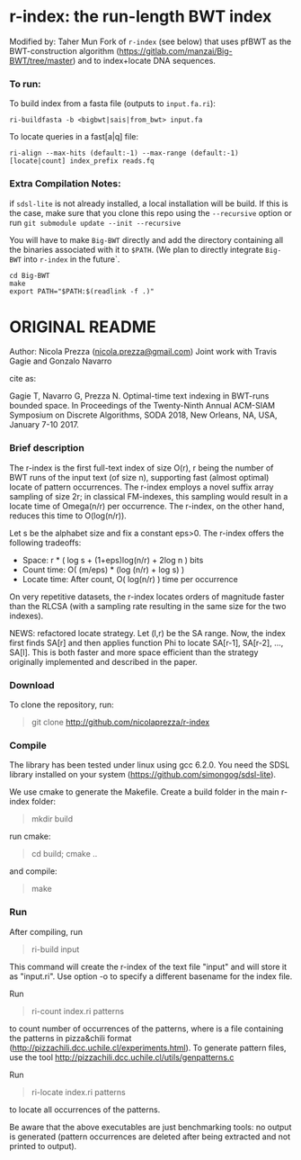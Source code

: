 r-index: the run-length BWT index
===============

Modified by: Taher Mun
Fork of `r-index` (see below) that uses pfBWT as the BWT-construction algorithm
(https://gitlab.com/manzai/Big-BWT/tree/master) and to index+locate DNA
sequences. 

### To run:

To build index from a fasta file (outputs to `input.fa.ri`):

```
ri-buildfasta -b <bigbwt|sais|from_bwt> input.fa
```


To locate queries in a fast[a|q] file:

```
ri-align --max-hits (default:-1) --max-range (default:-1) [locate|count] index_prefix reads.fq
```


### Extra Compilation Notes:

if `sdsl-lite` is not already installed, a local installation will be build. If
this is the case, make sure that you clone this repo using the `--recursive` option or
run `git submodule update --init --recursive`

You will have to make `Big-BWT` directly and add the directory containing all
the binaries associated with it to `$PATH`. (We plan to directly integrate
`Big-BWT` into `r-index` in the future`.

```
cd Big-BWT
make
export PATH="$PATH:$(readlink -f .)"
```


ORIGINAL README
==============

Author: Nicola Prezza (nicola.prezza@gmail.com)
Joint work with Travis Gagie and Gonzalo Navarro

cite as:

Gagie T, Navarro G, Prezza N. Optimal-time text indexing in BWT-runs bounded space. In Proceedings of the Twenty-Ninth Annual ACM-SIAM Symposium on Discrete Algorithms, SODA 2018, New Orleans, NA, USA, January 7-10 2017.

### Brief description

The r-index is the first full-text index of size O(r), r being the number of BWT runs of the input text (of size n), supporting fast (almost optimal) locate of pattern occurrences. The r-index employs a novel suffix array sampling of size 2r; in classical FM-indexes, this sampling would result in a locate time of Omega(n/r) per occurrence. The r-index, on the other hand, reduces this time to O(log(n/r)).

Let s be the alphabet size and fix a constant eps>0. The r-index offers the following tradeoffs:

- Space: r * ( log s + (1+eps)log(n/r) + 2log n ) bits
- Count time: O( (m/eps) * (log (n/r) + log s) )
- Locate time: After count, O( log(n/r) ) time per occurrence 

On very repetitive datasets, the r-index locates orders of magnitude faster than the RLCSA (with a sampling rate resulting in the same size for the two indexes).

NEWS: refactored locate strategy. Let (l,r) be the SA range. Now, the index first finds SA[r] and then applies function Phi to locate SA[r-1], SA[r-2], ..., SA[l]. This is both faster and more space efficient than the strategy originally implemented and described in the paper.

### Download

To clone the repository, run:

> git clone http://github.com/nicolaprezza/r-index

### Compile

The library has been tested under linux using gcc 6.2.0. You need the SDSL library installed on your system (https://github.com/simongog/sdsl-lite).

We use cmake to generate the Makefile. Create a build folder in the main r-index folder:

> mkdir build

run cmake:

> cd build; cmake ..

and compile:

> make

### Run

After compiling, run 

>  ri-build input

This command will create the r-index of the text file "input" and will store it as "input.ri". Use option -o to specify a different basename for the index file. 

Run

> ri-count index.ri patterns

to count number of occurrences of the patterns, where <patterns> is a file containing the patterns in pizza&chili format (http://pizzachili.dcc.uchile.cl/experiments.html). To generate pattern files, use the tool http://pizzachili.dcc.uchile.cl/utils/genpatterns.c 

Run

> ri-locate index.ri patterns

to locate all occurrences of the patterns.

Be aware that the above executables are just benchmarking tools: no output is generated (pattern occurrences are deleted after being extracted and not printed to output).

